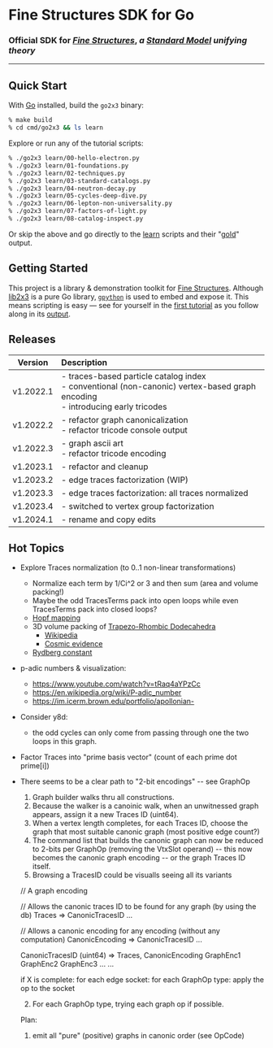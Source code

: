 # Fine Structures SDK for Go
### Official SDK for _[Fine Structures](https://github.com/fine-strucutures/prime-materials)_, _a [Standard Model](https://en.wikipedia.org/wiki/Standard_Model) unifying theory_

------------------------------



## Quick Start

With [Go](https://go.dev/doc/install) installed, build the `go2x3` binary:
```bash
% make build
% cd cmd/go2x3 && ls learn
```

Explore or run any of the tutorial scripts:
```bash
% ./go2x3 learn/00-hello-electron.py
% ./go2x3 learn/01-foundations.py
% ./go2x3 learn/02-techniques.py
% ./go2x3 learn/03-standard-catalogs.py
% ./go2x3 learn/04-neutron-decay.py
% ./go2x3 learn/05-cycles-deep-dive.py
% ./go2x3 learn/06-lepton-non-universality.py
% ./go2x3 learn/07-factors-of-light.py
% ./go2x3 learn/08-catalog-inspect.py
```

Or skip the above and go directly to the [learn](https://github.com/astronomical-grace/fine-structures-go/tree/main/cmd/go2x3/learn) scripts and their "[gold](https://github.com/astronomical-grace/fine-structures-go/tree/main/cmd/go2x3/learn/gold)" output.

## Getting Started

This project is a library & demonstration toolkit for [Fine Structures](https://github.com/fine-strucutures/prime-materials).  Although [lib2x3](http://https://github.com/astronomical-grace/fine-structures-go/tree/main/lib2x3) is a pure Go library, [`gpython`](http://github.com/go-python/gpython) is used to embed and expose it.  This means scripting is easy  — see for yourself in the [first tutorial](https://github.com/astronomical-grace/fine-structures-go/blob/main/cmd/go2x3/learn/01-foundations.py) as you follow along in its [output](https://github.com/astronomical-grace/fine-structures-go/blob/main/cmd/go2x3/learn/gold/01-foundations.txt).


## Releases

| Version   | Description                                                                               |
|:---------:|:-------------------------------------------------------------------------------------------------|
| v1.2022.1 | - traces-based particle catalog index  <br/> - conventional (non-canonic) vertex-based graph encoding  <br/> - introducing early tricodes   |
| v1.2022.2 | - refactor graph canonicalization  <br/> - refactor tricode console output |
| v1.2022.3 | - graph ascii art <br/> - refactor tricode encoding |
| v1.2023.1 | - refactor and cleanup |
| v1.2023.2 | - edge traces factorization (WIP) |
| v1.2023.3 | - edge traces factorization: all traces normalized |
| v1.2023.4 | - switched to vertex group factorization  |
| v1.2024.1 | - rename and copy edits  |


## Hot Topics

- Explore Traces normalization (to 0..1 non-linear transformations) 
    - Normalize each term by 1/Ci^2 or 3 and then sum (area and volume packing!)
    - Maybe the odd TracesTerms pack into open loops while even TracesTerms pack into closed loops?
    - [Hopf mapping](https://www.youtube.com/watch?v=PYR9worLEGo)
    - 3D volume packing of [Trapezo-Rhombic Dodecahedra](https://mathworld.wolfram.com/Trapezo-RhombicDodecahedron.html)
        - [Wikipedia](https://en.wikipedia.org/wiki/Trapezo-rhombic_dodecahedron)
        - [Cosmic evidence](https://www.cosmic-core.org/free/article-261-astronomy-the-geometry-of-galactic-clusters-part-2/)  
    - [Rydberg constant](https://en.wikipedia.org/wiki/Rydberg_constant)
    
- p-adic numbers & visualization: 
    - https://www.youtube.com/watch?v=tRaq4aYPzCc
    - https://en.wikipedia.org/wiki/P-adic_number
    - https://im.icerm.brown.edu/portfolio/apollonian-
    
- Consider y8d:
    - the odd cycles can only come from passing through one the two loops in this graph.

- Factor Traces into "prime basis vector" (count of each prime dot prime[i])

- There seems to be a clear path to "2-bit encodings" -- see GraphOp
   1) Graph builder walks thru all constructions.
   2) Because the walker is a canoinic walk, when an unwitnessed graph appears, assign it a new Traces ID (uint64).
   3) When a vertex length completes, for each Traces ID, choose the graph that most suitable canonic graph (most positive edge count?)
   4) The command list that builds the canonic graph can now be reduced to 2-bits per GraphOp (removing the VtxSlot operand) -- this now becomes the canonic graph encoding -- or the graph Traces ID itself.
   5) Browsing a TracesID could be visualls seeing all its variants
   
   // A graph encoding 
   
   // Allows the canonic traces ID to be found for any graph (by using the db)
   Traces => CanonicTracesID
   ...
   
   // Allows a canonic encoding for any encoding (without any computation) 
   CanonicEncoding => CanonicTracesID
   ...
   
   CanonicTracesID (uint64) => Traces, CanonicEncoding
        GraphEnc1
        GraphEnc2
        GraphEnc3
        ...
    ...
        
        
   
    if X is complete: 
       for each edge socket:
            for each GraphOp type:
                apply the op to the socket
        
   2)    For each GraphOp type, trying each graph op if possible.
   
   Plan:
   1) emit all "pure" (positive) graphs in canonic order (see OpCode)
   